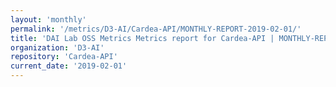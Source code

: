 ```yaml
---
layout: 'monthly'
permalink: '/metrics/D3-AI/Cardea-API/MONTHLY-REPORT-2019-02-01/'
title: 'DAI Lab OSS Metrics Metrics report for Cardea-API | MONTHLY-REPORT-2019-02-01'
organization: 'D3-AI'
repository: 'Cardea-API'
current_date: '2019-02-01'
---
```

